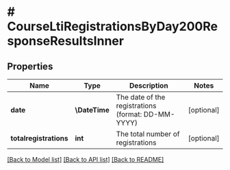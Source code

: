 # # CourseLtiRegistrationsByDay200ResponseResultsInner

## Properties

Name | Type | Description | Notes
------------ | ------------- | ------------- | -------------
**date** | **\DateTime** | The date of the registrations (format: DD-MM-YYYY) | [optional]
**totalregistrations** | **int** | The total number of registrations | [optional]

[[Back to Model list]](../../README.md#models) [[Back to API list]](../../README.md#endpoints) [[Back to README]](../../README.md)

